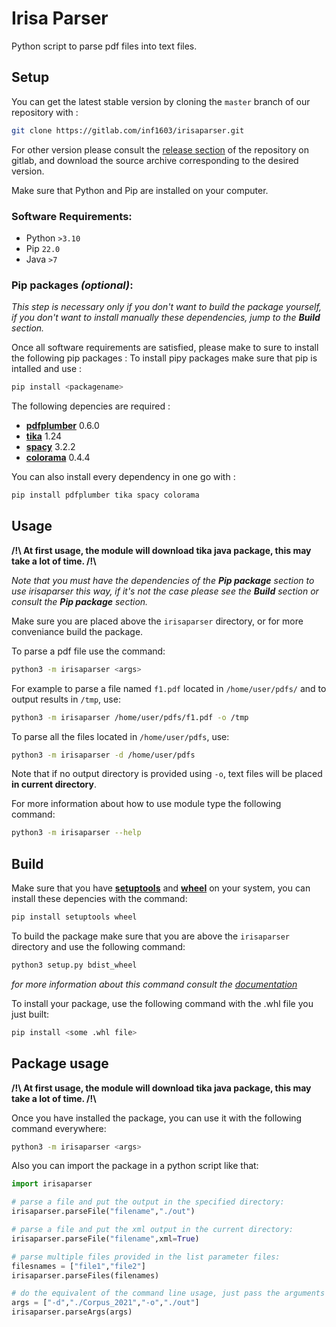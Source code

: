 # Irisa Parser

Python script to parse pdf files into text files.

## Setup

You can get the latest stable version by cloning the `master` branch of our repository with :
```sh
git clone https://gitlab.com/inf1603/irisaparser.git
```

For other version please consult the [release section](https://gitlab.com/inf1603/irisaparser/-/releases) of the repository on gitlab, and download the source archive corresponding to the desired version.

Make sure that Python and Pip are installed on your computer.

### Software Requirements:

 - Python `>3.10`
 - Pip `22.0`
 - Java `>7`


### Pip packages *(optional)*:

*This step is necessary only if you don't want to build the package yourself, if you don't want to install manually these dependencies, jump to the **Build** section.*

Once all software requirements are satisfied, please make to sure to install the following pip packages :
To install pipy packages make sure that pip is intalled and use :

```sh
pip install <packagename>
```

The following depencies are required :

 - [**pdfplumber**](https://pypi.org/project/pdfplumber/) 0.6.0
 - [**tika**](https://pypi.org/project/tika/) 1.24
 - [**spacy**](https://pypi.org/project/spacy/) 3.2.2
 - [**colorama**](https://pypi.org/project/colorama/) 0.4.4

You can also install every dependency in one go with :
```python
pip install pdfplumber tika spacy colorama
```

## Usage

**/!\\ At first usage, the module will download tika java package, this may take a lot of time. /!\\**

*Note that you must have the dependencies of the **Pip package** section to use irisaparser this way, if it's not the case please see the **Build** section or consult the **Pip package** section.*

Make sure you are placed above the `irisaparser` directory, or for more conveniance build the package.

To parse a pdf file use the command:

```sh
python3 -m irisaparser <args>
```

For example to parse a file named `f1.pdf` located in `/home/user/pdfs/` and to output results in `/tmp`, use:

```sh
python3 -m irisaparser /home/user/pdfs/f1.pdf -o /tmp
```

To parse all the files located in `/home/user/pdfs`, use:

```sh
python3 -m irisaparser -d /home/user/pdfs
```

Note that if no output directory is provided using `-o`, text files will be placed **in current directory**.

For more information about how to use module type the following command:

```sh
python3 -m irisaparser --help
```

## Build

Make sure that you have [**setuptools**](https://pypi.org/project/setuptools/) and [**wheel**](https://pypi.org/project/wheel/) on your system, you can install these depencies with the command:

```sh
pip install setuptools wheel
```

To build the package make sure that you are above the `irisaparser` directory and use the following command:

```sh
python3 setup.py bdist_wheel
```
*for more information about this command consult the [documentation](https://wheel.readthedocs.io/en/stable/)*

To install your package, use the following command with the .whl file you just built:

```sh
pip install <some .whl file>
```

## Package usage

**/!\\ At first usage, the module will download tika java package, this may take a lot of time. /!\\**

Once you have installed the package, you can use it with the following command everywhere:
```sh
python3 -m irisaparser <args>
```

Also you can import the package in a python script like that:
```py
import irisaparser

# parse a file and put the output in the specified directory:
irisaparser.parseFile("filename","./out")

# parse a file and put the xml output in the current directory:
irisaparser.parseFile("filename",xml=True)

# parse multiple files provided in the list parameter files:
filesnames = ["file1","file2"]
irisaparser.parseFiles(filenames)

# do the equivalent of the command line usage, just pass the arguments as a list of strings:
args = ["-d","./Corpus_2021","-o","./out"]
irisaparser.parseArgs(args)

```